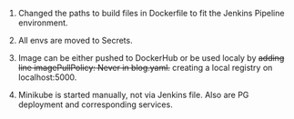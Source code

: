 1. Changed the paths to build files in Dockerfile to fit the Jenkins Pipeline environment.
2. All envs are moved to Secrets.
3. Image can be either pushed to DockerHub or be used localy by
                ~~adding line imagePullPolicy: Never in blog.yaml.~~
                creating a local registry on localhost:5000.

4. Minikube is started manually, not via Jenkins file.
    Also are PG deployment and corresponding services. 
